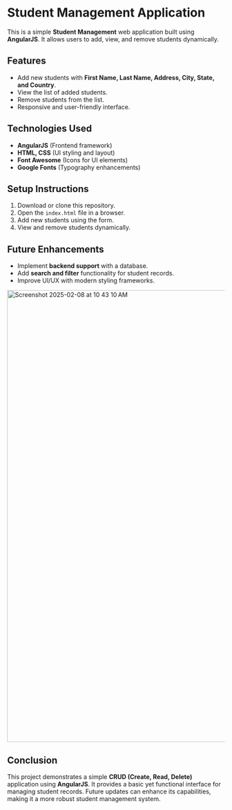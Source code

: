 # Student Management Application

This is a simple **Student Management** web application built using **AngularJS**. It allows users to add, view, and remove students dynamically.

## Features
- Add new students with **First Name, Last Name, Address, City, State, and Country**.  
- View the list of added students. 
- Remove students from the list. 
- Responsive and user-friendly interface. 
 
## Technologies Used
- **AngularJS** (Frontend framework)
- **HTML, CSS** (UI styling and layout)
- **Font Awesome** (Icons for UI elements)
- **Google Fonts** (Typography enhancements)
 
## Setup Instructions
1. Download or clone this repository.
2. Open the `index.html` file in a browser.
3. Add new students using the form.
4. View and remove students dynamically.

## Future Enhancements
- Implement **backend support** with a database.
- Add **search and filter** functionality for student records.
- Improve UI/UX with modern styling frameworks.

<img width="1047" alt="Screenshot 2025-02-08 at 10 43 10 AM" src="https://github.com/user-attachments/assets/aed2b98e-d668-40b7-9c38-35d0a99bc3c1" />

## Conclusion
This project demonstrates a simple **CRUD (Create, Read, Delete)** application using **AngularJS**. It provides a basic yet functional interface for managing student records. Future updates can enhance its capabilities, making it a more robust student management system.
